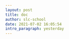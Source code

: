 ```yaml
---
layout: post
title: doc
author: slc-school
date: 2021-07-02 16:05:54
intro_paragraph: yesterday
---
```


